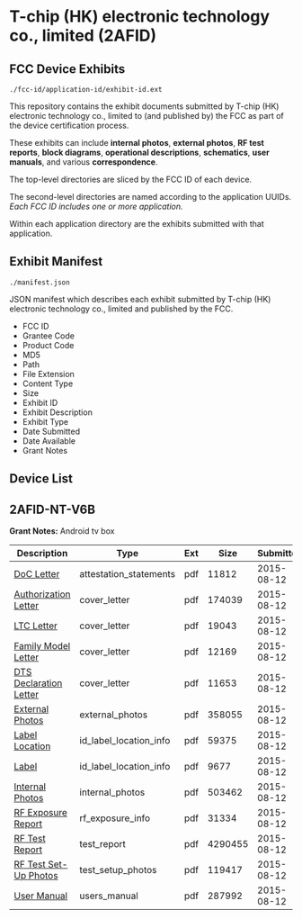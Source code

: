 # T-chip (HK) electronic technology co., limited (2AFID)
## FCC Device Exhibits

```
./fcc-id/application-id/exhibit-id.ext
```

This repository contains the exhibit documents submitted by T-chip (HK) electronic technology co., limited to (and published by) the FCC as part of the device certification process.

These exhibits can include **internal photos**, **external photos**, **RF test reports**, **block diagrams**, **operational descriptions**, **schematics**, **user manuals**, and various **correspondence**.

The top-level directories are sliced by the FCC ID of each device.

The second-level directories are named according to the application UUIDs. *Each FCC ID includes one or more application.*

Within each application directory are the exhibits submitted with that application. 

## Exhibit Manifest

```
./manifest.json
```

JSON manifest which describes each exhibit submitted by T-chip (HK) electronic technology co., limited and published by the FCC.

- FCC ID
- Grantee Code
- Product Code
- MD5
- Path
- File Extension
- Content Type
- Size
- Exhibit ID
- Exhibit Description
- Exhibit Type
- Date Submitted
- Date Available
- Grant Notes

## Device List
## 2AFID-NT-V6B
**Grant Notes:** Android tv box

| Description | Type | Ext | Size | Submitted | Available |
| ----------- | ---- | --- | ---- | --------- | --------- |
| [DoC Letter](2AFID-NT-V6B/69fd3621b09ef65745f6afefd60810ed/2712649.pdf) | attestation_statements | pdf | 11812 | 2015-08-12 | 2015-08-12 |
| [Authorization Letter](2AFID-NT-V6B/69fd3621b09ef65745f6afefd60810ed/2712651.pdf) | cover_letter | pdf | 174039 | 2015-08-12 | 2015-08-12 |
| [LTC Letter](2AFID-NT-V6B/69fd3621b09ef65745f6afefd60810ed/2712652.pdf) | cover_letter | pdf | 19043 | 2015-08-12 | 2015-08-12 |
| [Family Model Letter](2AFID-NT-V6B/69fd3621b09ef65745f6afefd60810ed/2712653.pdf) | cover_letter | pdf | 12169 | 2015-08-12 | 2015-08-12 |
| [DTS Declaration Letter](2AFID-NT-V6B/69fd3621b09ef65745f6afefd60810ed/2712654.pdf) | cover_letter | pdf | 11653 | 2015-08-12 | 2015-08-12 |
| [External Photos](2AFID-NT-V6B/69fd3621b09ef65745f6afefd60810ed/2712655.pdf) | external_photos | pdf | 358055 | 2015-08-12 | 2015-08-12 |
| [Label Location](2AFID-NT-V6B/69fd3621b09ef65745f6afefd60810ed/2712656.pdf) | id_label_location_info | pdf | 59375 | 2015-08-12 | 2015-08-12 |
| [Label](2AFID-NT-V6B/69fd3621b09ef65745f6afefd60810ed/2712657.pdf) | id_label_location_info | pdf | 9677 | 2015-08-12 | 2015-08-12 |
| [Internal Photos](2AFID-NT-V6B/69fd3621b09ef65745f6afefd60810ed/2712658.pdf) | internal_photos | pdf | 503462 | 2015-08-12 | 2015-08-12 |
| [RF Exposure Report](2AFID-NT-V6B/69fd3621b09ef65745f6afefd60810ed/2712662.pdf) | rf_exposure_info | pdf | 31334 | 2015-08-12 | 2015-08-12 |
| [RF Test Report](2AFID-NT-V6B/69fd3621b09ef65745f6afefd60810ed/2712663.pdf) | test_report | pdf | 4290455 | 2015-08-12 | 2015-08-12 |
| [RF Test Set-Up Photos](2AFID-NT-V6B/69fd3621b09ef65745f6afefd60810ed/2712664.pdf) | test_setup_photos | pdf | 119417 | 2015-08-12 | 2015-08-12 |
| [User Manual](2AFID-NT-V6B/69fd3621b09ef65745f6afefd60810ed/2705421.pdf) | users_manual | pdf | 287992 | 2015-08-12 | 2015-08-12 |
